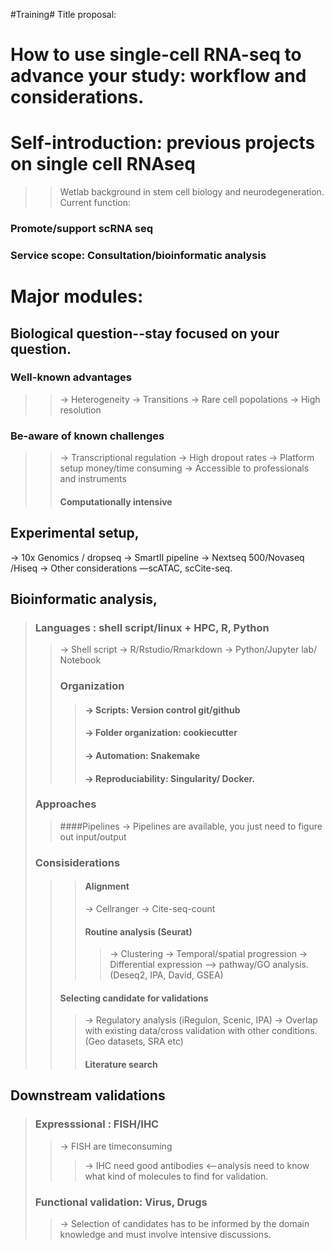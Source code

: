 #Training#
Title proposal: 
# How to use single-cell RNA-seq to advance your study: workflow and considerations. 

# Self-introduction: previous projects on single cell RNAseq
>>Wetlab background in stem cell biology and neurodegeneration.
Current function: 
### Promote/support scRNA seq 
### Service scope: Consultation/bioinformatic analysis

# Major modules: 
## Biological question--stay focused on your question. 
### Well-known advantages
>> -> Heterogeneity
>> -> Transitions 
>> -> Rare cell popolations
>> -> High resolution
### Be-aware of known challenges
>> -> Transcriptional regulation
>> -> High dropout rates
>> -> Platform setup money/time consuming
>> -> Accessible to professionals and instruments
>> #### Computationally intensive
## Experimental setup, 
-> 10x Genomics / dropseq
-> SmartII pipeline
-> Nextseq 500/Novaseq /Hiseq
-> Other considerations —scATAC, scCite-seq.
## Bioinformatic analysis, 
> ### Languages : shell script/linux + HPC, R, Python
>> -> Shell script
>> -> R/Rstudio/Rmarkdown
>> -> Python/Jupyter lab/ Notebook
>> ### Organization
>>> ####  -> Scripts: Version control git/github
>>> #### -> Folder organization: cookiecutter
>>> #### -> Automation: Snakemake
>>> #### -> Reproduciability: Singularity/ Docker.
> ### Approaches
>> ####Pipelines
-> Pipelines are available, you just need to figure out input/output
> ### Consisiderations 
>>> #### Alignment
>>> -> Cellranger
>>> -> Cite-seq-count
>>> #### Routine analysis (Seurat)
>>>> -> Clustering
>>>> -> Temporal/spatial progression
>>>> -> Differential expression —> pathway/GO analysis. (Deseq2, IPA, David, GSEA)
>> #### Selecting candidate for validations
>>> -> Regulatory analysis (iRegulon, Scenic, IPA) 
>>> -> Overlap with existing data/cross validation with other conditions. (Geo datasets, SRA etc)
>>> #### Literature search
## Downstream validations
> ### Expresssional : FISH/IHC
>> -> FISH are timeconsuming 
>>> -> IHC need good antibodies <--analysis need to know what kind of molecules to find for validation.
> ### Functional validation: Virus, Drugs
>> -> Selection of candidates has to be informed by the domain knowledge and must involve intensive discussions. 



